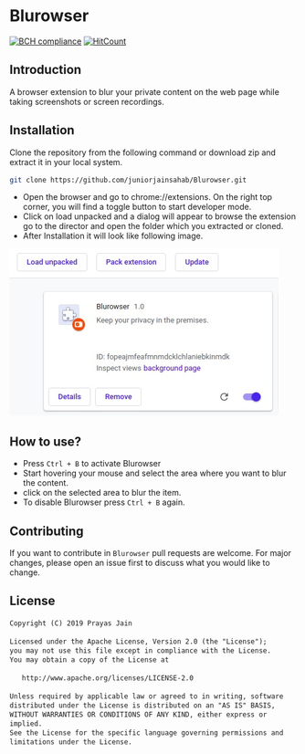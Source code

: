 # Blurowser
[![BCH compliance](https://bettercodehub.com/edge/badge/juniorjainsahab/Blurowser?branch=master)](https://bettercodehub.com/)
[![HitCount](http://hits.dwyl.io/juniorjainsahab/Blurowser.svg)](http://hits.dwyl.io/juniorjainsahab/Blurowser)

## Introduction
A browser extension to blur your private content on the web page while taking screenshots or screen recordings.

## Installation

Clone the repository from the following command or download zip and extract it in your local system.

```sh
git clone https://github.com/juniorjainsahab/Blurowser.git
```
- Open the browser and go to chrome://extensions. On the right top corner, you will find a toggle button to start developer mode.
- Click on load unpacked and a dialog will appear to browse the extension go to the director and open the folder which you extracted or cloned.
- After Installation it will look like following image.

![picture](/images/readme/afterInstall.jpeg)
 
## How to use?

- Press `Ctrl + B` to activate Blurowser
- Start hovering your mouse and select the area where you want to blur the content.
- click on the selected area to blur the item.
- To disable Blurowser press `Ctrl + B` again.

## Contributing
If you want to contribute in `Blurowser` pull requests are welcome. For major changes, please open an issue first to discuss what you would like to change.

## License

```
Copyright (C) 2019 Prayas Jain

Licensed under the Apache License, Version 2.0 (the "License");
you may not use this file except in compliance with the License.
You may obtain a copy of the License at

   http://www.apache.org/licenses/LICENSE-2.0

Unless required by applicable law or agreed to in writing, software
distributed under the License is distributed on an "AS IS" BASIS,
WITHOUT WARRANTIES OR CONDITIONS OF ANY KIND, either express or implied.
See the License for the specific language governing permissions and
limitations under the License.
```